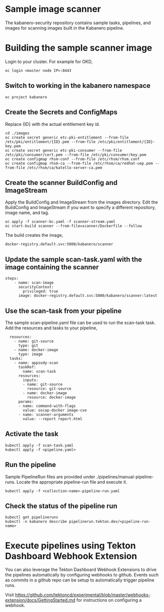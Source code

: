 # Sample image scanner
The kabanero-security repository contains sample tasks, pipelines, and images for scanning images built in the Kabanero pipeline.

# Building the sample scanner image

Login to your cluster.  For example for OKD,

```
oc login <master node IP>:8443
```

## Switch to working in the kabanero namespace
```
oc project kabanero
```

## Create the Secrets and ConfigMaps

Replace {ID} with the actual entitlement key id.

```
cd ./images
oc create secret generic etc-pki-entitlement --from-file /etc/pki/entitlement/{ID}.pem --from-file /etc/pki/entitlement/{ID}-key.pem
oc create secret generic etc-pki-consumer --from-file /etc/pki/consumer/cert.pem --from-file /etc/pki/consumer/key.pem
oc create configmap rhsm-conf --from-file /etc/rhsm/rhsm.conf
oc create configmap rhsm-ca --from-file /etc/rhsm/ca/redhat-uep.pem --from-file /etc/rhsm/ca/katello-server-ca.pem
```

## Create the scanner BuildConfig and ImageStream

Apply the BuildConfig and ImageStream from the images directory. Edit the BuildConfig and ImageStream if you want to specify a different repository, image name, and tag.

```
oc apply -f scanner-bc.yaml -f scanner-stream.yaml
oc start-build scanner --from-file=scanner/Dockerfile --follow
```

The build creates the image,

```
docker-registry.default.svc:5000/kabanero/scanner
```

## Update the sample scan-task.yaml with the image containing the scanner

```
steps:
    - name: scan-image
      securityContext:
        privileged: true
      image: docker-registry.default.svc:5000/kabanero/scanner:latest
```

## Use the scan-task from your pipeline

The sample scan-pipeline.yaml file can be used to run the scan-task task. Add the resources and tasks to your pipeline,


```
  resources:
    - name: git-source
      type: git
    - name: docker-image
      type: image
  tasks:
    - name: appsody-scan
      taskRef:
        name: scan-task
      resources:
        inputs:
        - name: git-source
          resource: git-source
        - name: docker-image
          resource: docker-image
      params:
      - name: command-with-flags
        value: oscap-docker image-cve
      - name: scanner-arguments
        value: --report report.html
```

## Activate the task

```
kubectl apply -f scan-task.yaml
kubectl apply -f <pipeline.yaml>
```

## Run the pipeline

Sample PipelineRun files are provided under ./pipelines/manual-pipeline-runs.  Locate the appropriate pipeline-run file and execute it.
```
kubectl apply -f <collection-name>-pipeline-run.yaml
```

## Check the status of the pipeline run

```
kubectl get pipelineruns
kubectl -n kabanero describe pipelinerun.tekton.dev/<pipeline-run-name> 
```

# Execute pipelines using Tekton Dashboard Webhook Extension

You can also leverage the Tekton Dashboard Webhook Extensions to drive the pipelines automatically by configuring webhooks to github.  Events such as commits in a github repo can be setup to automatically trigger pipeline runs.

Visit https://github.com/tektoncd/experimental/blob/master/webhooks-extension/docs/GettingStarted.md for instructions on configuring a webhook.
